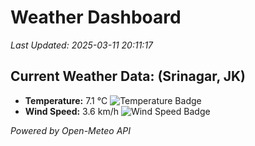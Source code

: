 
# Weather Dashboard

_Last Updated: 2025-03-11 20:11:17_

## Current Weather Data: (Srinagar, JK)
- **Temperature:** 7.1 °C ![Temperature Badge](https://img.shields.io/badge/Temperature-Low%20Temp-blue)
- **Wind Speed:** 3.6 km/h ![Wind Speed Badge](https://img.shields.io/badge/Wind%20Speed-Light%20Wind-blue)

*Powered by Open-Meteo API*
